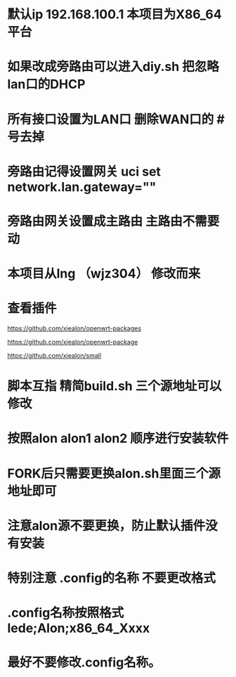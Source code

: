 # 默认ip 192.168.100.1  本项目为X86_64平台

# 如果改成旁路由可以进入diy.sh 把忽略lan口的DHCP
# 所有接口设置为LAN口 删除WAN口的 #号去掉 
# 旁路由记得设置网关 uci set network.lan.gateway=""
# 旁路由网关设置成主路由 主路由不需要动 

# 本项目从Ing （wjz304）  修改而来 
# 查看插件
https://github.com/xiealon/openwrt-packages

https://github.com/xiealon/openwrt-package

https://github.com/xiealon/small
# 脚本互指 精简build.sh 三个源地址可以修改  
# 按照alon alon1 alon2 顺序进行安装软件 
# FORK后只需要更换alon.sh里面三个源地址即可 
# 注意alon源不要更换，防止默认插件没有安装

# 特别注意 .config的名称 不要更改格式
# .config名称按照格式 lede;Alon;x86_64_Xxxx
# 最好不要修改.config名称。
